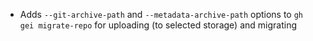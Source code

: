 - Adds `--git-archive-path` and `--metadata-archive-path` options to `gh gei migrate-repo` for uploading (to selected storage) and migrating
